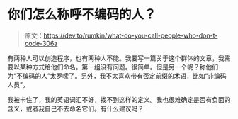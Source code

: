 # 你们怎么称呼不编码的人？

> 原文：<https://dev.to/rumkin/what-do-you-call-people-who-don-t-code-306a>

有两种人可以创造程序，也有两种人不能。我要写一篇关于这个群体的文章，我需要以某种方式给他们命名。第一组没有问题。很简单。但是另一个呢？称他们为“不编码的人”太罗嗦了。另外，我不太喜欢带有否定前缀的术语，比如“非编码人员”。

我被卡住了，我的英语词汇不好，找不到这样的定义。我也很难确定是否有负面的含义，或者我自己不去命名它们。有什么建议吗？